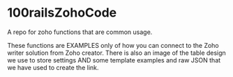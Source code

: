 # 100railsZohoCode
A repo for zoho functions that are common usage.

These functions are EXAMPLES only of how you can connect to the Zoho writer solution from Zoho creator.
There is also an image of the table design we use to store settings
AND some template examples and raw JSON that we have used to create the link.
